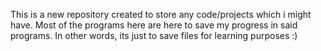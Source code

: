 This is a new repository created to store any code/projects which i might have. 
Most of the programs here are here to save my progress in said programs.
In other words, its just to save files for learning purposes :)
